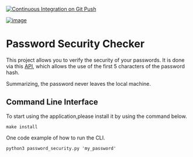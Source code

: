 
[![Continuous Integration on Git Push](https://github.com/Schots/password_security/actions/workflows/main.yml/badge.svg)](https://github.com/Schots/password_security/actions/workflows/main.yml)

[![image](https://user-images.githubusercontent.com/8209798/112394472-86123a00-8cdb-11eb-9cf5-6e539255b3f5.png)](https://haveibeenpwned.com/)

# Password Security Checker

This project allows you to verify the security of your passwords.
It is done via this [API](https://haveibeenpwned.com/API/v3#SearchingPwnedPasswordsByRange), which allows
the use of the first 5 characters of the password hash. 

Summarizing, the password never leaves the local machine. 

## Command Line Interface 

To start using the application,please install it by using the command below.

``` make install ```

One code example of how to run the CLI.

``` python3 password_security.py 'my_password' ```


